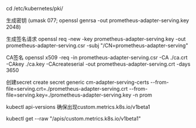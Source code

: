 


cd /etc/kubernetes/pki/

生成密钥
(umask 077; openssl genrsa -out prometheus-adapter-serving.key 2048)

生成签名请求
openssl req -new -key prometheus-adapter-serving.key -out prometheus-adapter-serving.csr -subj "/CN=prometheus-adapter-serving"

CA签名
openssl x509 -req -in prometheus-adapter-serving.csr -CA ./ca.crt -CAkey ./ca.key -CAcreateserial -out prometheus-adapter-serving.crt -days 3650

创建secret
create secret generic cm-adapter-serving-certs --from-file=serving.crt=./prometheus-adapter-serving.crt --from-file=serving.key=./prometheus-adapter-serving.key -n prom 

kubectl api-versions
确保出现custom.metrics.k8s.io/v1beta1

kubectl get --raw "/apis/custom.metrics.k8s.io/v1beta1"